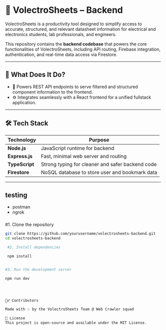 
# 📘 VolectroSheets – Backend

VolectroSheets is a productivity tool designed to simplify access to accurate, structured, and relevant datasheet information for electrical and electronics students, lab professionals, and engineers.

This repository contains the **backend codebase** that powers the core functionalities of VolectroSheets, including API routing, Firebase integration, authentication, and real-time data access via Firestore.

---

## 🚀 What Does It Do?

- 🧠 Powers REST API endpoints to serve filtered and structured component information to the frontend.
- ⚙️ Integrates seamlessly with a React frontend for a unified fullstack application.

---

## 🛠️ Tech Stack

| Technology     | Purpose                                      |
|----------------|----------------------------------------------|
| **Node.js**     | JavaScript runtime for backend               |
| **Express.js**  | Fast, minimal web server and routing         |
| **TypeScript**  | Strong typing for cleaner and safer backend code |
| **Firestore**  | NoSQL database to store user and bookmark data |

---

## testing

- postman 
- ngrok

###
 #1. Clone the repository

```bash
git clone https://github.com/yourusername/volectrosheets-backend.git
cd volectrosheets-backend

 #2. Install dependencies

 npm install


#3. Run the development server

npm run dev




🙋‍♂️ Contributors

Made with 💡 by the VolectroSheets Team @ Web Crawler squad

📜 License
This project is open-source and available under the MIT License.
